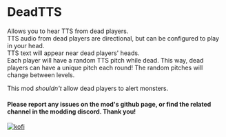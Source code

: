 # DeadTTS

Allows you to hear TTS from dead players.<br>
TTS audio from dead players are directional, but can be configured to play in your head.<br>
TTS text will appear near dead players' heads.<br>
Each player will have a random TTS pitch while dead. This way, dead players can have a unique pitch each round! The random pitches will change between levels.

This mod *shouldn't* allow dead players to alert monsters.<br>

#### Please report any issues on the mod's github page, or find the related channel in the modding discord. Thank you!
[![kofi](https://i.imgur.com/jzwECeF.png)](https://ko-fi.com/flipf17)